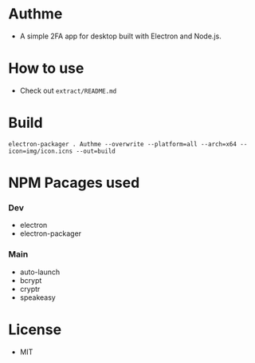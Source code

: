 # Authme

-   A simple 2FA app for desktop built with Electron and Node.js.

# How to use

-   Check out `extract/README.md`

# Build

`electron-packager . Authme --overwrite --platform=all --arch=x64 --icon=img/icon.icns --out=build`

# NPM Pacages used

### Dev

-   electron
-   electron-packager

### Main

-   auto-launch
-   bcrypt
-   cryptr
-   speakeasy

# License

-   MIT
